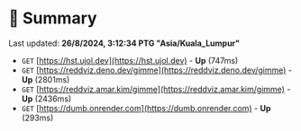 # 📖 Summary
Last updated: **26/8/2024, 3:12:34 PTG "Asia/Kuala_Lumpur"**

- `GET` [https://hst.ujol.dev](https://hst.ujol.dev) - **Up** (747ms)
- `GET` [https://reddviz.deno.dev/gimme](https://reddviz.deno.dev/gimme) - **Up** (2801ms)
- `GET` [https://reddviz.amar.kim/gimme](https://reddviz.amar.kim/gimme) - **Up** (2436ms)
- `GET` [https://dumb.onrender.com](https://dumb.onrender.com) - **Up** (293ms)
